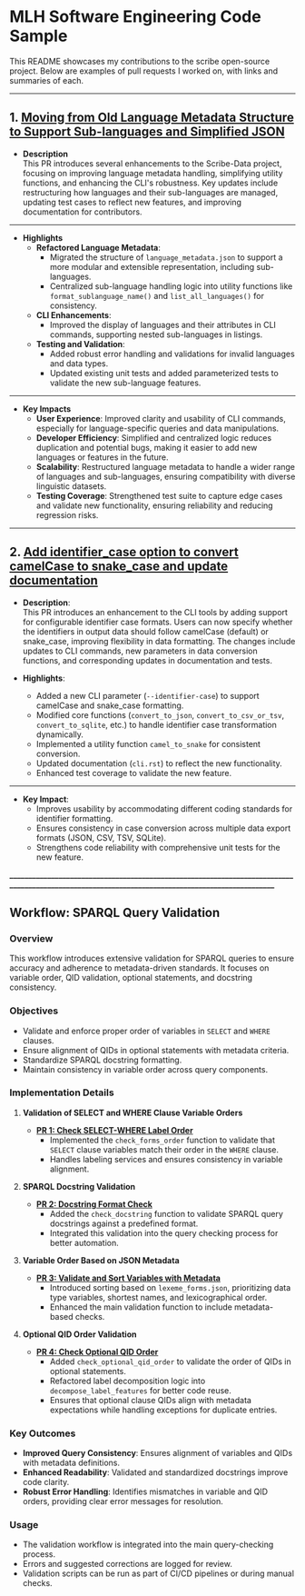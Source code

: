 # MLH Software Engineering Code Sample

This README showcases my contributions to the scribe open-source project. Below are examples of pull requests I worked on, with links and summaries of each.

---

## 1. [Moving from Old Language Metadata Structure to Support Sub-languages and Simplified JSON ](https://github.com/scribe-org/Scribe-Data/pull/402)

- **Description**  
  This PR introduces several enhancements to the Scribe-Data project, focusing on improving language metadata handling, simplifying utility functions, and enhancing the CLI's robustness. Key updates include restructuring how languages and their sub-languages are managed, updating test cases to reflect new features, and improving documentation for contributors.

---
- **Highlights**  
  - **Refactored Language Metadata**:
    - Migrated the structure of `language_metadata.json` to support a more modular and extensible representation, including sub-languages.
    - Centralized sub-language handling logic into utility functions like `format_sublanguage_name()` and `list_all_languages()` for consistency.
  - **CLI Enhancements**:
    - Improved the display of languages and their attributes in CLI commands, supporting nested sub-languages in listings.
  - **Testing and Validation**:
    - Added robust error handling and validations for invalid languages and data types.
    - Updated existing unit tests and added parameterized tests to validate the new sub-language features.

---

- **Key Impacts**  
  - **User Experience**: Improved clarity and usability of CLI commands, especially for language-specific queries and data manipulations.
  - **Developer Efficiency**: Simplified and centralized logic reduces duplication and potential bugs, making it easier to add new languages or features in the future.
  - **Scalability**: Restructured language metadata to handle a wider range of languages and sub-languages, ensuring compatibility with diverse linguistic datasets.
  - **Testing Coverage**: Strengthened test suite to capture edge cases and validate new functionality, ensuring reliability and reducing regression risks.

---

## 2. [Add identifier_case option to convert camelCase to snake_case and update documentation](https://github.com/scribe-org/Scribe-Data/pull/486)

- **Description**:  
  This PR introduces an enhancement to the CLI tools by adding support for configurable identifier case formats. Users can now specify whether the identifiers in output data should follow camelCase (default) or snake_case, improving flexibility in data formatting. The changes include updates to CLI commands, new parameters in data conversion functions, and corresponding updates in documentation and tests.

- **Highlights**:  
  - Added a new CLI parameter (`--identifier-case`) to support camelCase and snake_case formatting.  
  - Modified core functions (`convert_to_json`, `convert_to_csv_or_tsv`, `convert_to_sqlite`, etc.) to handle identifier case transformation dynamically.  
  - Implemented a utility function `camel_to_snake` for consistent conversion.  
  - Updated documentation (`cli.rst`) to reflect the new functionality.  
  - Enhanced test coverage to validate the new feature.

---
- **Key Impact**:  
  - Improves usability by accommodating different coding standards for identifier formatting.  
  - Ensures consistency in case conversion across multiple data export formats (JSON, CSV, TSV, SQLite).  
  - Strengthens code reliability with comprehensive unit tests for the new feature.  

**_________________________________________________________________________________________________________________________________________________**



## Workflow: SPARQL Query Validation

### Overview  
This workflow introduces extensive validation for SPARQL queries to ensure accuracy and adherence to metadata-driven standards. It focuses on variable order, QID validation, optional statements, and docstring consistency.

### Objectives  
- Validate and enforce proper order of variables in `SELECT` and `WHERE` clauses.  
- Ensure alignment of QIDs in optional statements with metadata criteria.  
- Standardize SPARQL docstring formatting.  
- Maintain consistency in variable order across query components.

### Implementation Details  

1. **Validation of SELECT and WHERE Clause Variable Orders**  
   - **[PR 1: Check SELECT-WHERE Label Order](https://github.com/scribe-org/Scribe-Data/pull/481)**  
     - Implemented the `check_forms_order` function to validate that `SELECT` clause variables match their order in the `WHERE` clause.  
     - Handles labeling services and ensures consistency in variable alignment.  

2. **SPARQL Docstring Validation**  
   - **[PR 2: Docstring Format Check](https://github.com/scribe-org/Scribe-Data/pull/489)**  
     - Added the `check_docstring` function to validate SPARQL query docstrings against a predefined format.  
     - Integrated this validation into the query checking process for better automation.  

3. **Variable Order Based on JSON Metadata**  
   - **[PR 3: Validate and Sort Variables with Metadata](https://github.com/scribe-org/Scribe-Data/pull/503)**  
     - Introduced sorting based on `lexeme_forms.json`, prioritizing data type variables, shortest names, and lexicographical order.  
     - Enhanced the main validation function to include metadata-based checks.  

4. **Optional QID Order Validation**  
   - **[PR 4: Check Optional QID Order](https://github.com/scribe-org/Scribe-Data/pull/507)**  
     - Added `check_optional_qid_order` to validate the order of QIDs in optional statements.  
     - Refactored label decomposition logic into `decompose_label_features` for better code reuse.  
     - Ensures that optional clause QIDs align with metadata expectations while handling exceptions for duplicate entries.  

### Key Outcomes  
- **Improved Query Consistency**: Ensures alignment of variables and QIDs with metadata definitions.  
- **Enhanced Readability**: Validated and standardized docstrings improve code clarity.  
- **Robust Error Handling**: Identifies mismatches in variable and QID orders, providing clear error messages for resolution.  

### Usage  
- The validation workflow is integrated into the main query-checking process.  
- Errors and suggested corrections are logged for review.  
- Validation scripts can be run as part of CI/CD pipelines or during manual checks.
